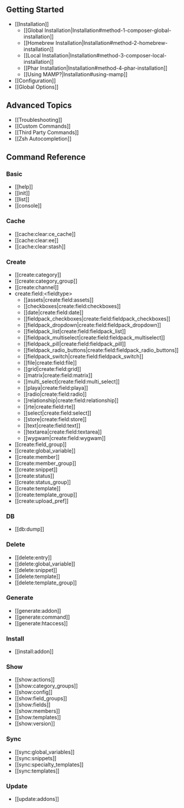 ## Getting Started

* [[Installation]]
  * [[Global Installation|Installation#method-1-composer-global-installation]]
  * [[Homebrew Installation|Installation#method-2-homebrew-installation]]
  * [[Local Installation|Installation#method-3-composer-local-installation]]
  * [[Phar Installation|Installation#method-4-phar-installation]]
  * [[Using MAMP?|Installation#using-mamp]]
* [[Configuration]]
* [[Global Options]]

## Advanced Topics

* [[Troubleshooting]]
* [[Custom Commands]]
* [[Third Party Commands]]
* [[Zsh Autocompletion]]

## Command Reference

### Basic

* [[help]]
* [[init]]
* [[list]]
* [[console]]

### Cache
* [[cache:clear:ce_cache]]
* [[cache:clear:ee]]
* [[cache:clear:stash]]

### Create
* [[create:category]]
* [[create:category_group]]
* [[create:channel]]
* create:field:\<fieldtype\>
  * [[assets|create:field:assets]]
  * [[checkboxes|create:field:checkboxes]]
  * [[date|create:field:date]]
  * [[fieldpack_checkboxes|create:field:fieldpack_checkboxes]]
  * [[fieldpack_dropdown|create:field:fieldpack_dropdown]]
  * [[fieldpack_list|create:field:fieldpack_list]]
  * [[fieldpack_multiselect|create:field:fieldpack_multiselect]]
  * [[fieldpack_pill|create:field:fieldpack_pill]]
  * [[fieldpack_radio_buttons|create:field:fieldpack_radio_buttons]]
  * [[fieldpack_switch|create:field:fieldpack_switch]]
  * [[file|create:field:file]]
  * [[grid|create:field:grid]]
  * [[matrix|create:field:matrix]]
  * [[multi_select|create:field:multi_select]]
  * [[playa|create:field:playa]]
  * [[radio|create:field:radio]]
  * [[relationship|create:field:relationship]]
  * [[rte|create:field:rte]]
  * [[select|create:field:select]]
  * [[store|create:field:store]]
  * [[text|create:field:text]]
  * [[textarea|create:field:textarea]]
  * [[wygwam|create:field:wygwam]]
* [[create:field_group]]
* [[create:global_variable]]
* [[create:member]]
* [[create:member_group]]
* [[create:snippet]]
* [[create:status]]
* [[create:status_group]]
* [[create:template]]
* [[create:template_group]]
* [[create:upload_pref]]

### DB
* [[db:dump]]

### Delete
* [[delete:entry]]
* [[delete:global_variable]]
* [[delete:snippet]]
* [[delete:template]]
* [[delete:template_group]]

### Generate
* [[generate:addon]]
* [[generate:command]]
* [[generate:htaccess]]

### Install
* [[install:addon]]

### Show
* [[show:actions]]
* [[show:category_groups]]
* [[show:config]]
* [[show:field_groups]]
* [[show:fields]]
* [[show:members]]
* [[show:templates]]
* [[show:version]]

### Sync
* [[sync:global_variables]]
* [[sync:snippets]]
* [[sync:specialty_templates]]
* [[sync:templates]]

### Update
* [[update:addons]]